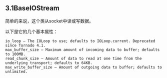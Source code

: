 ## 3.1BaseIOStream

简单的来说，这个类从socket中读或写数据。


以下是它的几个基本属性：
```
io_loop – The IOLoop to use; defaults to IOLoop.current. Deprecated since Tornado 4.1.
max_buffer_size – Maximum amount of incoming data to buffer; defaults to 100MB.
read_chunk_size – Amount of data to read at one time from the underlying transport; defaults to 64KB.
max_write_buffer_size – Amount of outgoing data to buffer; defaults to unlimited.
```